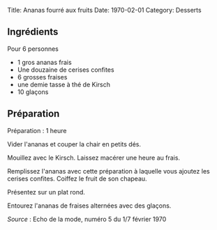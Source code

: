 Title: Ananas fourré aux fruits
Date: 1970-02-01
Category: Desserts

## Ingrédients

Pour 6 personnes

 * 1 gros ananas frais
 * Une douzaine de cerises confites
 * 6 grosses fraises
 * une demie tasse à thé de Kirsch
 * 10 glaçons

## Préparation

Préparation : 1 heure

Vider l'ananas et couper la chair en petits dés.

Mouillez avec le Kirsch. Laissez macérer une heure au frais.

Remplissez l'ananas avec cette préparation à laquelle vous ajoutez les cerises
confites. Coiffez le fruit de son chapeau.

Présentez sur un plat rond.

Entourez l'ananas de fraises alternées avec des glaçons.

*Source* : Echo de la mode, numéro 5 du 1/7 février 1970
